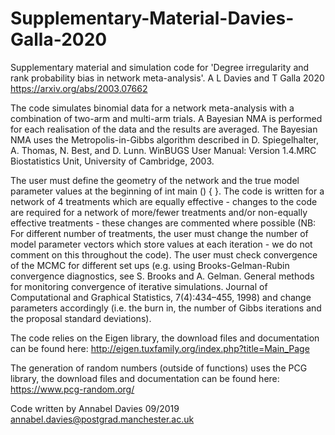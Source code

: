 # Supplementary-Material-Davies-Galla-2020
Supplementary material and simulation code for 'Degree irregularity and rank probability bias in network meta-analysis'. A L Davies and T Galla 2020 https://arxiv.org/abs/2003.07662

The code simulates binomial data for a network meta-analysis with a combination of two-arm and multi-arm trials.
A Bayesian NMA is performed for each realisation of the data and the results are averaged.
The Bayesian NMA uses the Metropolis-in-Gibbs algorithm described in D. Spiegelhalter, A. Thomas, N. Best, and D. Lunn. WinBUGS User Manual: Version 1.4.MRC Biostatistics Unit, University of Cambridge, 2003.

The user must define the geometry of the network and the true model parameter values at the beginning of int main () {  }.
The code is written for a network of 4 treatments which are equally effective - changes to the code are required for a network of more/fewer treatments and/or non-equally effective treatments - these changes are commented where possible (NB: For different number of treatments, the user must change the number of model parameter vectors which store values at each iteration - we do not comment on this throughout the code). The user must check convergence of the MCMC for different set ups (e.g. using Brooks-Gelman-Rubin convergence diagnostics, see S. Brooks and A. Gelman. General methods for monitoring convergence of iterative simulations. Journal of Computational and Graphical Statistics, 7(4):434–455, 1998) and change parameters accordingly (i.e. the burn in, the number of Gibbs iterations and the proposal standard deviations). 

The code relies on the Eigen library, the download files and documentation can be found here: http://eigen.tuxfamily.org/index.php?title=Main_Page

The generation of random numbers (outside of functions) uses the PCG library, the download files and documentation can be found here: https://www.pcg-random.org/

Code written by Annabel Davies 09/2019
annabel.davies@postgrad.manchester.ac.uk
